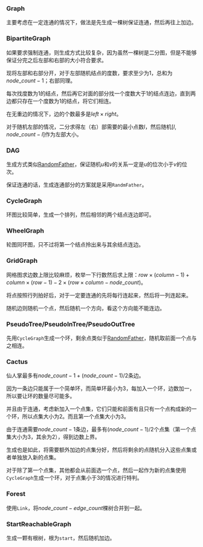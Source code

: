 ### Graph

主要考虑在一定连通的情况下，做法是先生成一棵树保证连通，然后再往上加边。

### BipartiteGraph

如果要求强制连通，则生成方式比较复杂，因为虽然一棵树是二分图，但是不能够保证分完之后左部和右部的大小符合要求。

现将左部和右部分开，对于左部随机结点的度数，要求至少为$1$，总和为$node\_count - 1$；右部同理。

每次找度数为$1$的结点，然后再它对面的部分找一个度数大于$1$的结点连边，直到两边都只存在一个度数为$1$的结点，将它们相连。

在无重边的情况下，边的个数最多是$left\times right$。

对于随机左部的情况，二分求得左（右）部需要的最小点数$l$，然后随机$[l, node\_count -l]$作为左部大小。

### DAG

生成方式类似[RandomFather](/developer/algorithm/tree.md#randomfather)，保证随机$u$和$v$的关系一定是$u$的位次小于$v$的位次。

保证连通的话，生成连通部分的方案就是采用`RandmFather`。

### CycleGraph

环图比较简单，生成一个排列，然后相邻的两个结点连边即可。

### WheelGraph

轮图同环图，只不过将第一个结点拎出来与其余结点连边。

### GridGraph

网格图求边数上限比较麻烦，枚举一下行数然后求上限：$row\times (column - 1) + column \times (row - 1) - 2 \times (row \times column - node\_count)$。

将点按照行列拍好后，对于一定要连通的先将每行连起来，然后将一列连起来。

随机边则随机一个点，然后随机一个方向，看这个方向能不能连边。

### PseudoTree/PseudoInTree/PseudoOutTree

先用`CycleGraph`生成一个环，剩余点类似于[RandomFather](/developer/algorithm/tree.md#randomfather)，随机取前面一个点与之相连。

### Cactus

仙人掌最多有$node\_count - 1 + (node\_count - 1) / 2$条边。

因为一条边只能属于一个简单环，而简单环最小为$3$，每加入一个环，边数加一，所以要让环的数量尽可能多。

并且由于连通，考虑新加入一个点集，它们只能和前面有且只有一个点构成新的一个环，所以点集大小为$2$。而且第一个点集大小为$3$。

由于连通需要$node\_count - 1$条边，最多有$(node\_count - 1) / 2$个点集（第一个点集大小为$3$，其余为$2$），得到边数上界。

生成也是如此，将需要额外加边的点集分好，然后将剩余的点随机分入这些点集或者单独放入新的点集。

对于除了第一个点集，其他都会从前面选一个点，然后一起作为新的点集使用`CycleGraph`生成一个环，对于点集小于$3$的情况进行特判。

### Forest

使用`Link`，将$node\_count-edge\_count$棵树合并到一起。

### StartReachableGraph

生成一颗有根树，根为`start`，然后随机加边。